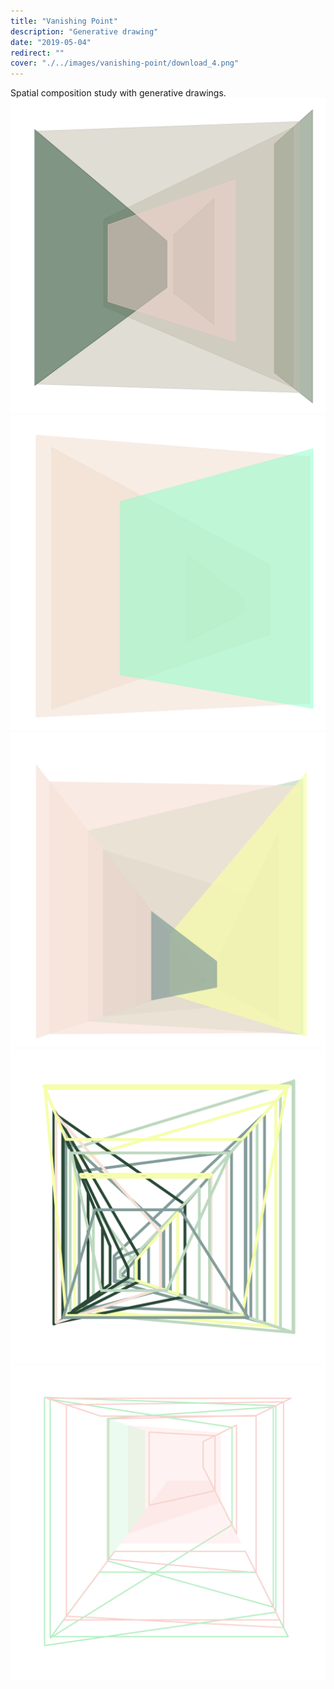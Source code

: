 ```yaml
---
title: "Vanishing Point"
description: "Generative drawing"
date: "2019-05-04"
redirect: ""
cover: "./../images/vanishing-point/download_4.png"
---
```


<div class="text">
Spatial composition study with generative drawings.
</div>

<!-- <div class="two-up">
  <img src="./../images/vanishing-point/download_(1).png" />
  <img src="./../images/vanishing-point/2019.04.28-18.54.03.png" />
</div> -->

<div class="two-up">
  <img src="./../images/vanishing-point/2019.04.28-18.40.23.png" />
  <img src="./../images/vanishing-point/download_(2).png" />
</div>


<img src="./../images/vanishing-point/2019.04.28-18.34.36.png" />

<div class="two-up">
  <img src="./../images/vanishing-point/download_(22).png" />
  <img src="./../images/vanishing-point/download_(33).png" />
</div>

